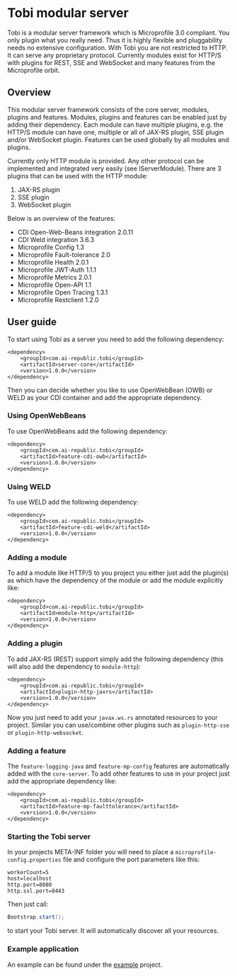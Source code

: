 # Tobi modular server
Tobi is a modular server framework which is Microprofile 3.0 compliant. You only plugin what you really need. Thus it is highly flexible and pluggability needs no extensive configuration.
With Tobi you are not restricted to HTTP. It can serve any proprietary protocol. 
Currently modules exist for HTTP/S with plugins for REST, SSE and WebSocket and many features from the Microprofile orbit.

## Overview
This modular server framework consists of the core server, modules, plugins and features.
Modules, plugins and features can be enabled just by adding their dependency.
Each module can have multiple plugins, e.g. the HTTP/S module can have one, multiple or all of JAX-RS plugin, SSE plugin and/or WebSocket plugin.
Features can be used globally by all modules and plugins.

Currently only HTTP module is provided. Any other protocol can be implemented and integrated very easily (see IServerModule).
There are 3 plugins that can be used with the HTTP module:

1.  JAX-RS plugin
2.  SSE plugin
3.  WebSocket plugin
 
Below is an overview of the features:

*   CDI Open-Web-Beans integration 2.0.11
*   CDI Weld integration 3.6.3
*   Microprofile Config 1.3
*   Microprofile Fault-tolerance 2.0
*   Microprofile Health 2.0.1
*   Microprofile JWT-Auth 1.1.1
*   Microprofile Metrics 2.0.1
*   Microprofile Open-API 1.1
*   Microprofile Open Tracing 1.3.1
*   Microprofile Restclient 1.2.0

## User guide
To start using Tobi as a server you need to add the following dependency:

```maven
<dependency>
	<groupId>com.ai-republic.tobi</groupId>
	<artifactId>server-core</artifactId>
	<version>1.0.0</version>
</dependency>
```

Then you can decide whether you like to use OpenWebBean (OWB) or WELD as your CDI container and add the appropriate dependency.

### Using OpenWebBeans
To use OpenWebBeans add the following dependency:

```maven
<dependency>
	<groupId>com.ai-republic.tobi</groupId>
	<artifactId>feature-cdi-owb</artifactId>
	<version>1.0.0</version>
</dependency>
```

### Using WELD
To use WELD add the following dependency:

```maven
<dependency>
	<groupId>com.ai-republic.tobi</groupId>
	<artifactId>feature-cdi-weld</artifactId>
	<version>1.0.0</version>
</dependency>
```

### Adding a module
To add a module like HTTP/S to you project you either just add the plugin(s) as which have the dependency of the module or add the module explicitly like:

```maven
<dependency>
	<groupId>com.ai-republic.tobi</groupId>
	<artifactId>module-http</artifactId>
	<version>1.0.0</version>
</dependency>
```

### Adding a plugin
To add JAX-RS (REST) support simply add the following dependency (this will also add the dependency to `module-http`):

```maven
<dependency>
	<groupId>com.ai-republic.tobi</groupId>
	<artifactId>plugin-http-jaxrs</artifactId>
	<version>1.0.0</version>
</dependency>
```

Now you just need to add your `javax.ws.rs` annotated resources to your project.
Similar you can use/combine other plugins such as `plugin-http-sse` or `plugin-http-websocket`.

### Adding a feature
The `feature-logging-java` and `feature-mp-config` features are automatically added with the `core-server`.
To add other features to use in your project just add the appropriate dependency like:

```maven
<dependency>
	<groupId>com.ai-republic.tobi</groupId>
	<artifactId>feature-mp-faulttolerance</artifactId>
	<version>1.0.0</version>
</dependency>
```


### Starting the Tobi server
In your projects META-INF folder you will need to place a `microprofile-config.properties` file and configure the port parameters like this:

```properties
workerCount=5
host=localhost
http.port=8080
http.ssl.port=8443
```
Then just call:

```java
Bootstrap.start();
```

to start your Tobi server. It will automatically discover all your resources.


### Example application
An example can be found under the [example](https://www.github.com/ai-republic/tobi/example) project.

